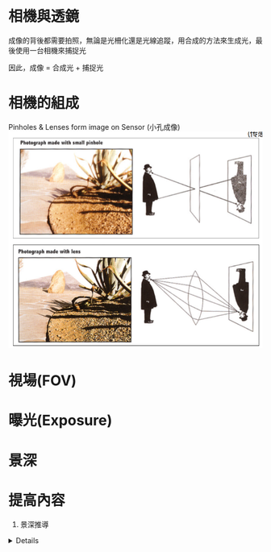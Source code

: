 # 相機與透鏡
成像的背後都需要拍照，無論是光柵化還是光線追蹤，用合成的方法來生成光，最後使用一台相機來捕捉光

因此，成像 = 合成光 + 捕捉光
# 相機的組成
Pinholes & Lenses form image on Sensor (小孔成像)
![](pic/53145295-fd4c-4843-929e-2e511cac7200.png)


# 視場(FOV)

# 曝光(Exposure)

# 景深

# 提高內容
1. 景深推導

<details>

# 

</details>
